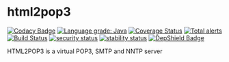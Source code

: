 # html2pop3

[![Codacy Badge](https://api.codacy.com/project/badge/Grade/0ab2f441777d4160bfc2f6829bdcfc8c)](https://www.codacy.com/app/matteobaccan/html2pop3?utm_source=github.com&amp;utm_medium=referral&amp;utm_content=matteobaccan/html2pop3&amp;utm_campaign=Badge_Grade)
[![Language grade: Java](https://img.shields.io/lgtm/grade/java/g/matteobaccan/html2pop3.svg?logo=lgtm&logoWidth=18)](https://lgtm.com/projects/g/matteobaccan/html2pop3/context:java)
[![Coverage Status](https://coveralls.io/repos/github/matteobaccan/html2pop3/badge.svg?branch=master)](https://coveralls.io/github/matteobaccan/html2pop3?branch=master)
[![Total alerts](https://img.shields.io/lgtm/alerts/g/matteobaccan/html2pop3.svg?logo=lgtm&logoWidth=18)](https://lgtm.com/projects/g/matteobaccan/html2pop3/alerts/)
[![Build Status](https://travis-ci.org/matteobaccan/html2pop3.svg?branch=master)](https://travis-ci.org/matteobaccan/html2pop3)
[![security status](https://www.meterian.io/badge/gh/matteobaccan/html2pop3/security)](https://www.meterian.io/report/gh/matteobaccan/html2pop3)
[![stability status](https://www.meterian.io/badge/gh/matteobaccan/html2pop3/stability)](https://www.meterian.io/report/gh/matteobaccan/html2pop3)
[![DepShield Badge](https://depshield.sonatype.org/badges/matteobaccan/html2pop3/depshield.svg)](https://depshield.github.io)

HTML2POP3 is a virtual POP3, SMTP and NNTP server
